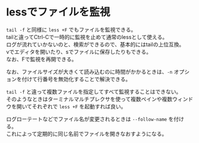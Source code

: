 # lessでファイルを監視

`tail -f` と同様に `less +F` でもファイルを監視できる。  
tailと違ってCtrl-Cで一時的に監視を止めて通常のlessとして使える。  
ログが流れていかないのと、検索ができるので、基本的にはtailの上位互換。  
vでエディタを開いたり、sでファイルに保存したりもできる。  
なお、Fで監視を再開できる。

なお、ファイルサイズが大きくて読み込むのに時間がかかるときは、`-n` オプションを付けて行番号を無効化することで解決できる。

`tail -f` と違って複数ファイルを指定してすべて監視することはできない。  
そのようなときはターミナルマルチプレクサを使って複数ペインや複数ウィンドウを開いてそれぞれで `less +F` を起動すれば良い。

ログローテートなどでファイル名が変更されるときは `--follow-name` を付ける。  
これによって定期的に同じ名前でファイルを開きなおすようになる。
